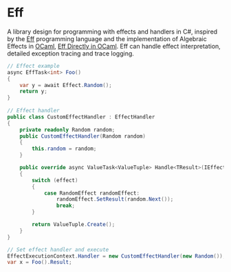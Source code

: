 # Eff
A library design for programming with effects and handlers in C#, inspired by the [Eff] programming language and the implementation of Algebraic Effects in [OCaml], [Eff Directly in OCaml]. Eff can handle effect interpretation, detailed exception tracing and trace logging.

``` csharp
// Effect example
async EffTask<int> Foo()
{
    var y = await Effect.Random();
    return y;
}
    
// Effect handler
public class CustomEffectHandler : EffectHandler
{
    private readonly Random random;
    public CustomEffectHandler(Random random)
    {
        this.random = random;
    }

    public override async ValueTask<ValueTuple> Handle<TResult>(IEffect<TResult> effect)
    {
        switch (effect)
        {
            case RandomEffect randomEffect:
                randomEffect.SetResult(random.Next());
                break;
        }

        return ValueTuple.Create();
    }
}

// Set effect handler and execute
EffectExecutionContext.Handler = new CustomEffectHandler(new Random());
var x = Foo().Result;
```


[Eff]: http://math.andrej.com/wp-content/uploads/2012/03/eff.pdf
[OCaml]: http://www.lpw25.net/ocaml2015-abs2.pdf
[Eff Directly in OCaml]: http://kcsrk.info/papers/eff_ocaml_ml16.pdf
